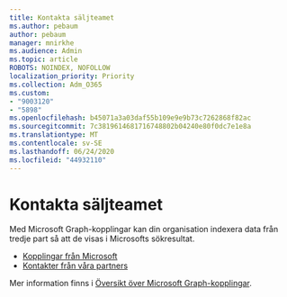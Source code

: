 ```yaml
---
title: Kontakta säljteamet
ms.author: pebaum
author: pebaum
manager: mnirkhe
ms.audience: Admin
ms.topic: article
ROBOTS: NOINDEX, NOFOLLOW
localization_priority: Priority
ms.collection: Adm_O365
ms.custom:
- "9003120"
- "5898"
ms.openlocfilehash: b45071a3a03daf55b109e9e9b73c7262868f82ac
ms.sourcegitcommit: 7c3819614681716748802b04240e80f0dc7e1e8a
ms.translationtype: MT
ms.contentlocale: sv-SE
ms.lasthandoff: 06/24/2020
ms.locfileid: "44932110"
---
```

# <a name="contact-the-sales-team"></a>Kontakta säljteamet

Med Microsoft Graph-kopplingar kan din organisation indexera data från tredje part så att de visas i Microsofts sökresultat.

- [Kopplingar från Microsoft](https://docs.microsoft.com/microsoftsearch/connectors-gallery#Microsoft)
- [Kontakter från våra partners](https://docs.microsoft.com/microsoftsearch/connectors-gallery#Partners)

Mer information finns i [Översikt över Microsoft Graph-kopplingar](https://docs.microsoft.com/microsoftsearch/connectors-overview).
